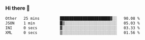 ### Hi there 👋

<!--
**swolbroham/swolbroham** is a ✨ _special_ ✨ repository because its `README.md` (this file) appears on your GitHub profile.

Here are some ideas to get you started:

- 🔭 I’m currently working on ...
- 🌱 I’m currently learning ...
- 👯 I’m looking to collaborate on ...
- 🤔 I’m looking for help with ...
- 💬 Ask me about ...
- 📫 How to reach me: ...
- 😄 Pronouns: ...
- ⚡ Fun fact: ...
-->


<!--START_SECTION:waka-->

```txt
Other   25 mins         ██████████████████████▓░░   90.08 %
JSON    1 min           █▒░░░░░░░░░░░░░░░░░░░░░░░   05.03 %
INI     0 secs          ▓░░░░░░░░░░░░░░░░░░░░░░░░   03.33 %
XML     0 secs          ▒░░░░░░░░░░░░░░░░░░░░░░░░   01.56 %
```

<!--END_SECTION:waka-->
